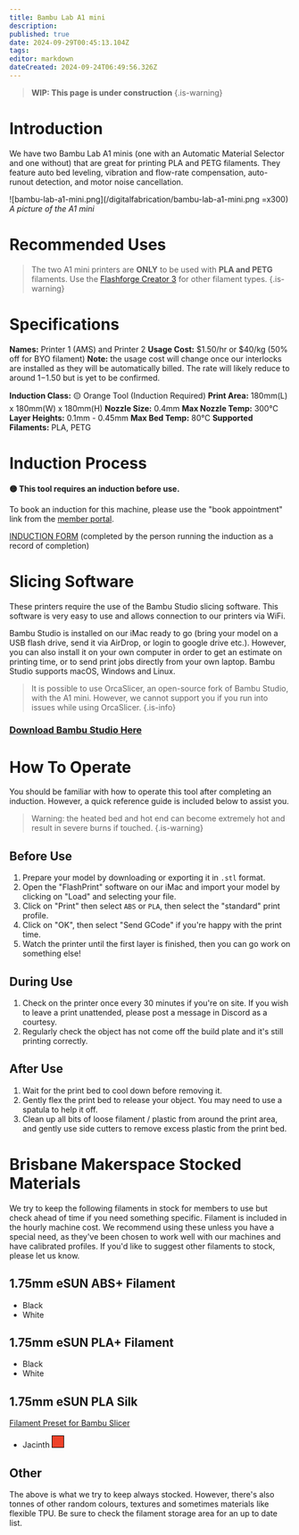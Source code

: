 ```yaml
---
title: Bambu Lab A1 mini
description: 
published: true
date: 2024-09-29T00:45:13.104Z
tags: 
editor: markdown
dateCreated: 2024-09-24T06:49:56.326Z
---
```


> **WIP: This page is under construction**
{.is-warning}

# Introduction
We have two Bambu Lab A1 minis (one with an Automatic Material Selector and one without) that are great for printing PLA and PETG filaments. They feature auto bed leveling, vibration and flow-rate compensation, auto-runout detection, and motor noise cancellation.

![bambu-lab-a1-mini.png](/digitalfabrication/bambu-lab-a1-mini.png =x300)
*A picture of the A1 mini*

# Recommended Uses
> The two A1 mini printers are **ONLY** to be used with **PLA and PETG** filaments. Use the [Flashforge Creator 3](/tools/digifab/creator3) for other filament types.
{.is-warning}


# Specifications
**Names:** Printer 1 (AMS) and Printer 2
**Usage Cost:** $1.50/hr or $40/kg (50% off for BYO filament)
**Note:** the usage cost will change once our interlocks are installed as they will be automatically billed. The rate will likely reduce to around $1-$1.50 but is yet to be confirmed.

**Induction Class:** 🟡 Orange Tool (Induction Required)
**Print Area:** 180mm(L) x 180mm(W) x 180mm(H)
**Nozzle Size:** 0.4mm
**Max Nozzle Temp:** 300°C
**Layer Heights:** 0.1mm - 0.45mm
**Max Bed Temp:** 80°C
**Supported Filaments:** PLA, PETG

# Induction Process
**🟡 This tool requires an induction before use.**

To book an induction for this machine, please use the "book appointment" link from the [member portal](https://portal.brisbanemaker.space).

[INDUCTION FORM](https://docs.google.com/forms/d/e/1FAIpQLSfjnpgT0hsYy-9boYE1flblScK3G-8vLR-xeZpHAWG_-4epNw/viewform) (completed by the person running the induction as a record of completion)

# Slicing Software
These printers require the use of the Bambu Studio slicing software. This software is very easy to use and allows connection to our printers via WiFi.

Bambu Studio is installed on our iMac ready to go (bring your model on a USB flash drive, send it via AirDrop, or login to google drive etc.). However, you can also install it on your own computer in order to get an estimate on printing time, or to send print jobs directly from your own laptop. Bambu Studio supports macOS, Windows and Linux.

> It is possible to use OrcaSlicer, an open-source fork of Bambu Studio, with the A1 mini. However, we cannot support you if you run into issues while using OrcaSlicer.
{.is-info}


### [Download Bambu Studio Here](https://bambulab.com/en/download/studio)

# How To Operate
You should be familiar with how to operate this tool after completing an induction. However, a quick reference guide is included below to assist you.

> Warning: the heated bed and hot end can become extremely hot and result in severe burns if touched.
{.is-warning}

## Before Use
1. Prepare your model by downloading or exporting it in `.stl` format.
2. Open the "FlashPrint" software on our iMac and import your model by clicking on "Load" and selecting your file.
3. Click on "Print" then select `ABS` or `PLA`, then select the "standard" print profile.
4. Click on "OK", then select "Send GCode" if you're happy with the print time.
5. Watch the printer until the first layer is finished, then you can go work on something else!

## During Use
1. Check on the printer once every 30 minutes if you're on site. If you wish to leave a print unattended, please post a message in Discord as a courtesy.
2. Regularly check the object has not come off the build plate and it's still printing correctly.

## After Use
1. Wait for the print bed to cool down before removing it.
2. Gently flex the print bed to release your object. You may need to use a spatula to help it off.
3. Clean up all bits of loose filament / plastic from around the print area, and gently use side cutters to remove excess plastic from the print bed.

# Brisbane Makerspace Stocked Materials
We try to keep the following filaments in stock for members to use but check ahead of time if you need something specific. Filament is included in the hourly machine cost. We recommend using these unless you have a special need, as they've been chosen to work well with our machines and have calibrated profiles. If you'd like to suggest other filaments to stock, please let us know.

## 1.75mm eSUN ABS+ Filament
* Black
* White

## 1.75mm eSUN PLA+ Filament
* Black
* White

## 1.75mm eSUN PLA Silk

[Filament Preset for Bambu Slicer](/digitalfabrication/filament-presets/esun_pla_silk.bbsflmt)

* Jacinth <div style="display:inline-block;background-color:#ee422a;width:20px;height:20px;border:solid 1px #000"></div>

## Other
The above is what we try to keep always stocked. However, there's also tonnes of other random colours, textures and sometimes materials like flexible TPU. Be sure to check the filament storage area for an up to date list.

